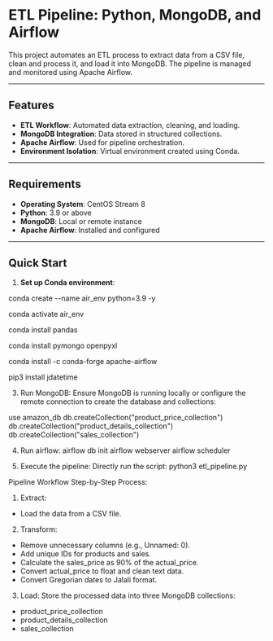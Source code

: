 # ETL Pipeline: Python, MongoDB, and Airflow

This project automates an ETL process to extract data from a CSV file, clean and process it, and load it into MongoDB. The pipeline is managed and monitored using Apache Airflow.

---

## Features

- **ETL Workflow**: Automated data extraction, cleaning, and loading.
- **MongoDB Integration**: Data stored in structured collections.
- **Apache Airflow**: Used for pipeline orchestration.
- **Environment Isolation**: Virtual environment created using Conda.

---

## Requirements

- **Operating System**: CentOS Stream 8
- **Python**: 3.9 or above
- **MongoDB**: Local or remote instance
- **Apache Airflow**: Installed and configured

---

## Quick Start

1. **Set up Conda environment**:

   
conda create --name air_env python=3.9 -y

conda activate air_env

conda install pandas

conda install pymongo openpyxl

conda install -c conda-forge apache-airflow

pip3 install jdatetime



3. Run MongoDB:
Ensure MongoDB is running locally or configure the remote connection to create the database and collections:

use amazon_db
db.createCollection("product_price_collection")
db.createCollection("product_details_collection")
db.createCollection("sales_collection")

4. Run airflow:
airflow db init
airflow webserver
airflow scheduler

5. Execute the pipeline:
Directly run the script:
python3 etl_pipeline.py



Pipeline Workflow
Step-by-Step Process:
1. Extract: 
- Load the data from a CSV file.
2. Transform:
- Remove unnecessary columns (e.g., Unnamed: 0).
- Add unique IDs for products and sales.
- Calculate the sales_price as 90% of the actual_price.
- Convert actual_price to float and clean text data.
- Convert Gregorian dates to Jalali format.
3. Load: 
Store the processed data into three MongoDB collections:
- product_price_collection
- product_details_collection
- sales_collection

